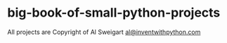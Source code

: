 # big-book-of-small-python-projects

All projects are Copyright of Al Sweigart al@inventwithpython.com